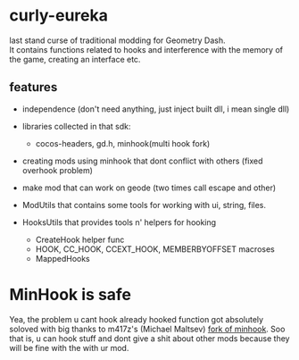 # curly-eureka
last stand curse of traditional modding for Geometry Dash.<br>
It contains functions related to hooks and interference with the memory of the game, creating an interface etc.<br>

## features

- independence (don't need anything, just inject built dll, i mean single dll)

- libraries collected in that sdk:
  - cocos-headers, gd.h, minhook(multi hook fork)<br>

- creating mods using minhook that dont conflict with others (fixed overhook problem)

- make mod that can work on geode (two times call escape and other)

- ModUtils that contains some tools for working with ui, string, files.

- HooksUtils that provides tools n' helpers for hooking
  - CreateHook helper func
  - HOOK, CC_HOOK, CCEXT_HOOK, MEMBERBYOFFSET macroses
  - MappedHooks

# MinHook is safe
Yea, the problem u cant hook already hooked function got absolutely soloved with big thanks to m417z's (Michael Maltsev) [fork of minhook](https://github.com/m417z/minhook).
Soo that is, u can hook stuff and dont give a shit about other mods because they will be fine with the with ur mod.
